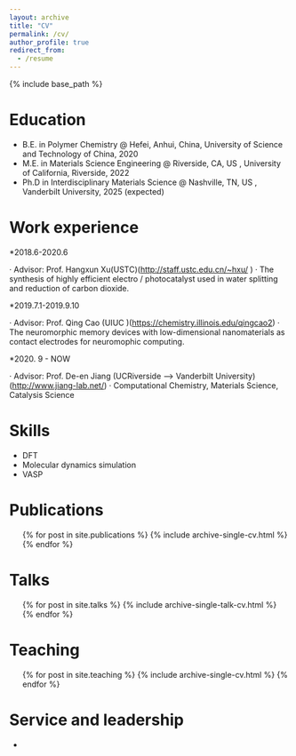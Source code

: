 ```yaml
---
layout: archive
title: "CV"
permalink: /cv/
author_profile: true
redirect_from:
  - /resume
---
```


{% include base_path %}

Education
======
* B.E. in Polymer Chemistry @ Hefei, Anhui, China, University of Science and Technology of China, 2020
* M.E. in Materials Science Engineering @ Riverside, CA, US , University of California, Riverside, 2022
* Ph.D in Interdisciplinary Materials Science @ Nashville, TN, US , Vanderbilt University, 2025 (expected)

Work experience
======
*2018.6-2020.6

·	Advisor: Prof. Hangxun Xu(USTC)(http://staff.ustc.edu.cn/~hxu/ )
·	The synthesis of highly efficient  electro / photocatalyst  used in water splitting and reduction of carbon dioxide.

*2019.7.1-2019.9.10 

·	Advisor: Prof. Qing Cao (UIUC )(https://chemistry.illinois.edu/qingcao2)
·	 The neuromorphic memory devices with low-dimensional nanomaterials as contact electrodes for neuromophic computing.

*2020. 9 - NOW

·	Advisor: Prof. De-en Jiang (UCRiverside --> Vanderbilt University)(http://www.jiang-lab.net/)
·	Computational Chemistry, Materials Science, Catalysis Science

  
Skills
======
* DFT
* Molecular dynamics simulation
* VASP
  
Publications
======
  <ul>{% for post in site.publications %}
    {% include archive-single-cv.html %}
  {% endfor %}</ul>
  
Talks
======
  <ul>{% for post in site.talks %}
    {% include archive-single-talk-cv.html %}
  {% endfor %}</ul>
  
Teaching
======
  <ul>{% for post in site.teaching %}
    {% include archive-single-cv.html %}
  {% endfor %}</ul>
  
Service and leadership
======
* 
